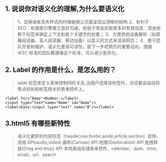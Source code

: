 ## 1. 说说你对语义化的理解,为什么要语义化

> 1、去掉或者丢失样式的时候能够让页面呈现出清晰的结构
> 2、有利于 SEO：和搜索引擎建立良好沟通，有助于爬虫抓取更多的有效信息：爬虫依赖于标签来确定上下文和各个关键字的权重；
> 3、方便其他设备解析（如屏幕阅读器、盲人阅读器、移动设备）以意义的方式来渲染网页；
> 4、便于团队开发和维护，语义化更具可读性，是下一步吧网页的重要动向，遵循 W3C 标准的团队都遵循这个标准，可以减少差异化。

## 2. Label 的作用是什么，是怎么用的？

> label 标签来定义表单控制间的关系,当用户选择该标签时，浏览器会自动将焦点转到和标签相关的表单控件上。

```
<label for="Name">Number:</label>
<input type=“text“name="Name" id="Name"/>
<label>Date:<input type="text" name="B"/></label>
```

## 3.html5 有哪些新特性

> 语义化更好的内容标签（header,nav,footer,aside,article,section）音频、视频 API(audio,video)
> 画布(Canvas) API
> 地理(Geolocation) API
> 拖拽释放(Drag and drop) API
> 本地离线存储表单控件，calendar、date、time、email、url、search
